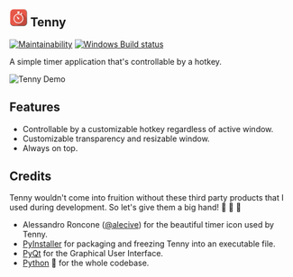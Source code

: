![Hey! Tenny](images/stopwatch-32.png) **Tenny**
---
[![Maintainability](https://api.codeclimate.com/v1/badges/43e912332cf2c4d776ac/maintainability)](https://codeclimate.com/github/jerobado/Tenny/maintainability)
[![Windows Build status](https://ci.appveyor.com/api/projects/status/rx3pr1b44tg8njku?svg=true)](https://ci.appveyor.com/project/jerobado/tenny)

A simple timer application that's controllable by a hotkey.

![Tenny Demo](https://github.com/mokachokokarbon/Tenny/blob/master/images/tenny-demo.gif)

Features
---    
* Controllable by a customizable hotkey regardless of active window.
* Customizable transparency and resizable window.
* Always on top.

Credits
---
Tenny wouldn't come into fruition without these third party products that I used during development. So let's give them a big hand! :clap: :clap: :clap: 

* Alessandro Roncone ([@alecive](https://github.com/alecive)) for the beautiful timer icon used by Tenny.
* [PyInstaller](https://github.com/pyinstaller/pyinstaller) for packaging and freezing Tenny into an executable file.
* [PyQt](https://riverbankcomputing.com/software/pyqt/intro) for the Graphical User Interface.
* [Python](https://www.python.org/) :snake: for the whole codebase.
